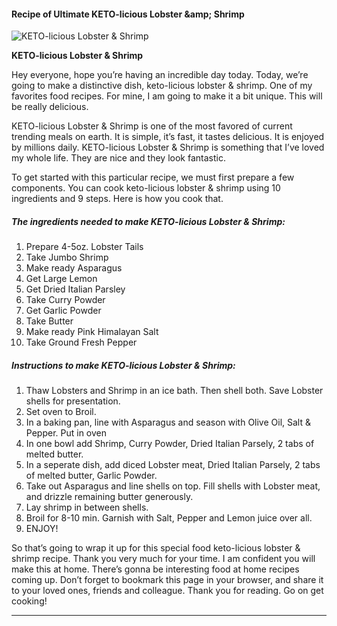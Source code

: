             

#### Recipe of Ultimate KETO-licious Lobster &amp;amp; Shrimp

![KETO-licious Lobster &amp; Shrimp](https://img-global.cpcdn.com/recipes/c13d6ad0aa8c85f8/751x532cq70/keto-licious-lobster-shrimp-recipe-main-photo.jpg)

**KETO-licious Lobster &amp; Shrimp**

Hey everyone, hope you’re having an incredible day today. Today, we’re going to make a distinctive dish, keto-licious lobster & shrimp. One of my favorites food recipes. For mine, I am going to make it a bit unique. This will be really delicious.

KETO-licious Lobster & Shrimp is one of the most favored of current trending meals on earth. It is simple, it’s fast, it tastes delicious. It is enjoyed by millions daily. KETO-licious Lobster & Shrimp is something that I’ve loved my whole life. They are nice and they look fantastic.

To get started with this particular recipe, we must first prepare a few components. You can cook keto-licious lobster & shrimp using 10 ingredients and 9 steps. Here is how you cook that.

##### The ingredients needed to make KETO-licious Lobster & Shrimp:

1.  Prepare 4-5oz. Lobster Tails
2.  Take Jumbo Shrimp
3.  Make ready Asparagus
4.  Get Large Lemon
5.  Get Dried Italian Parsley
6.  Take Curry Powder
7.  Get Garlic Powder
8.  Take Butter
9.  Make ready Pink Himalayan Salt
10.  Take Ground Fresh Pepper

##### Instructions to make KETO-licious Lobster & Shrimp:

1.  Thaw Lobsters and Shrimp in an ice bath. Then shell both. Save Lobster shells for presentation.
2.  Set oven to Broil.
3.  In a baking pan, line with Asparagus and season with Olive Oil, Salt & Pepper. Put in oven
4.  In one bowl add Shrimp, Curry Powder, Dried Italian Parsely, 2 tabs of melted butter.
5.  In a seperate dish, add diced Lobster meat, Dried Italian Parsely, 2 tabs of melted butter, Garlic Powder.
6.  Take out Asparagus and line shells on top. Fill shells with Lobster meat, and drizzle remaining butter generously.
7.  Lay shrimp in between shells.
8.  Broil for 8-10 min. Garnish with Salt, Pepper and Lemon juice over all.
9.  ENJOY!

So that’s going to wrap it up for this special food keto-licious lobster & shrimp recipe. Thank you very much for your time. I am confident you will make this at home. There’s gonna be interesting food at home recipes coming up. Don’t forget to bookmark this page in your browser, and share it to your loved ones, friends and colleague. Thank you for reading. Go on get cooking!

* * *